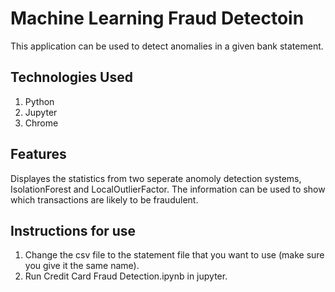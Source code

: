 # Machine Learning Fraud Detectoin
This application can be used to detect anomalies in a given bank statement. 

## Technologies Used
1. Python
2. Jupyter
3. Chrome

## Features
Displayes the statistics from two seperate anomoly detection systems, IsolationForest and LocalOutlierFactor. The information can be used to show which transactions are likely to be fraudulent. 

## Instructions for use
1. Change the csv file to the statement file that you want to use (make sure you give it the same name).
2. Run Credit Card Fraud Detection.ipynb in jupyter.  
